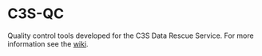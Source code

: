 # C3S-QC
Quality control tools developed for the C3S Data Rescue Service. For more information see the [wiki](https://github.com/c3s-data-rescue-service/dataresqc/wiki).

